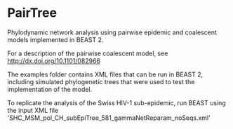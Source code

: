 # PairTree
Phylodynamic network analysis using pairwise epidemic and coalescent models implemented in BEAST 2.

For a description of the pairwise coalescent model, see http://dx.doi.org/10.1101/082966

The examples folder contains XML files that can be run in BEAST 2, including simulated phylogenetic trees that were used to test the implementation of the model.

To replicate the analysis of the Swiss HIV-1 sub-epidemic, run BEAST using the input XML file 'SHC_MSM_pol_CH_subEpiTree_581_gammaNetReparam_noSeqs.xml'
